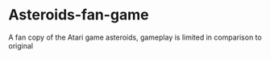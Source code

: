 # Asteroids-fan-game
A fan copy of the Atari game asteroids, gameplay is limited in comparison to original
